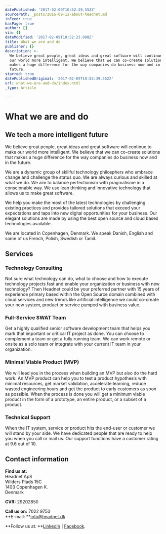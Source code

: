 ```yaml
---
datePublished: '2017-02-09T10:52:39.552Z'
sourcePath: _posts/2016-09-12-about-headnet.md
inFeed: true
hasPage: true
author: []
via: {}
dateModified: '2017-02-09T10:52:23.080Z'
title: What we are and do
publisher: {}
description: >-
  We believe great people, great ideas and great software will continue to make
  our world more intelligent. We believe that we can co-create solutions that
  makes a huge difference for the way companies do business now and in the
  future.
starred: true
datePublishedOriginal: '2017-02-09T10:52:39.552Z'
url: what-we-are-and-do/index.html
_type: Article

---
```

# What we are and do

## We tech a more intelligent future

We believe great people, great ideas and great software will continue to make our world more intelligent. We believe that we can co-create solutions that makes a huge difference for the way companies do business now and in the future.

We are a dynamic group of skillful technology philosphers who embrace change and challenge the status quo. We are always curious and skilled at what we do. We aim to balance perfectionism with pragmatisme in a conscionable way. We use lean thinking and innovative technology that allows us to make great software.

We help you make the most of the latest technologies by challenging existing practices and provides tailored solutions that exceed your expectations and taps into new digital opportunities for your business. Our elegant solutions are made by using the best open source and cloud based technologies available.

We are located in Copenhagen, Denmark. We speak Danish, English and some of us French, Polish, Swedish or Tamil.

## Services

### Technology Consulting

Not sure what technology can do, what to choose and how to execute technology projects fast and enable your organization or business with new technology? Then Headnet could be your preferred partner with 15 years of experience primary based within the Open Source domain combined with cloud services and new trends like artificial intelligence we could co-create your new system, product or service pumped with business value.

### Full-Service SWAT Team

Get a highly qualified senior software development team that helps you mark that important or critical IT project as done. You can choose to complement a team or get a fully running team. We can work remote or onsite as a solo team or integrate with your current IT team in your organization.

### Minimal Viable Product (MVP)

We will lead you in the process when building an MVP but also do the hard work. An MVP product can help you to test a product hypothesis with minimal resources, get market validation, accelerate learning, reduce wasted engineering hours and get the product to early customers as soon as possible. When the process is done you will get a minimum viable product in the form of a prototype, an entire product, or a subset of a product.

### Technical Support

When the IT system, service or product hits the end-user or customer we will stand by your side. We have dedicated people that are ready to help you when you call or mail us. Our support functions have a customer rating at 9.6 out of 10\.

## Contact information

**Find us at:**  
Headnet ApS  
Wilders Plads 15C  
1403 Copenhagen K.  
Denmark

**CVR:** 29202850

**Call us on:** 7022 9750  
**E-mail: **[info@headnet.dk][0]

**Follow us at: **[LinkedIn][1] | [Facebook][2].

[0]: http://info@headnet.dk/ "info@headnet.dk"
[1]: https://www.linkedin.com/company/1130893?trk=tyah&trkInfo=clickedVertical%3Acompany%2Cidx%3A1-1-1%2CtarId%3A1436960512883%2Ctas%3Aheadnet "LinkedIn"
[2]: https://www.facebook.com/headnetdk "Facebook"
